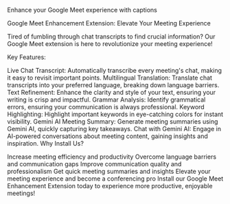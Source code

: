 Enhance your Google Meet experience with captions

Google Meet Enhancement Extension: Elevate Your Meeting Experience

Tired of fumbling through chat transcripts to find crucial information? Our Google Meet extension is here to revolutionize your meeting experience!

Key Features:

Live Chat Transcript: Automatically transcribe every meeting's chat, making it easy to revisit important points.
Multilingual Translation: Translate chat transcripts into your preferred language, breaking down language barriers.
Text Refinement: Enhance the clarity and style of your text, ensuring your writing is crisp and impactful.
Grammar Analysis: Identify grammatical errors, ensuring your communication is always professional.
Keyword Highlighting: Highlight important keywords in eye-catching colors for instant visibility.
Gemini AI Meeting Summary: Generate meeting summaries using Gemini AI, quickly capturing key takeaways.
Chat with Gemini AI: Engage in AI-powered conversations about meeting content, gaining insights and inspiration.
Why Install Us?

Increase meeting efficiency and productivity
Overcome language barriers and communication gaps
Improve communication quality and professionalism
Get quick meeting summaries and insights
Elevate your meeting experience and become a conferencing pro
Install our Google Meet Enhancement Extension today to experience more productive, enjoyable meetings!

